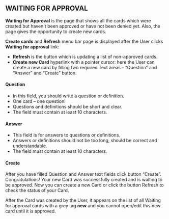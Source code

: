 ## WAITING FOR APPROVAL

**Waiting for Approval** is the page that shows all the cards which were created but haven't been approved or have not been denied yet. Also, the page gives the opportunity to create new cards. 

**Create cards** and **Refresh** menu bar  page
is displayed after the User clicks **Waiting for approval** link:
* **Refresh** is the button which is updating a list of non-approved cards.
* **Create new Card** hyperlink with a pointer cursor: here the User can create a new card by filling two required Text areas -  “Question” and  “Answer” and “Create” button.


#### Question
* In this field, you should write a question or definition.
* One card – one question!
* Questions and definitions should be short and clear.
* The field must contain at least 10 characters.
#### Answer
* This field is for answers to questions or definitions. 
* Answers or definitions should not be too long, should be correct and understandable.
* The field must contain at least 10 characters.
 
#### Create 
After you have filled Question and Answer text fields click button “Create”. Congratulations! Your new Card was successfully created and is waiting to be approved. Now you can create a new Card or click the button Refresh to check the status of your Card. 

After the Card was created by the User, it appears on the list of all Waiting for approval cards with a grey tag **new** and you cannot open/edit this new card until it is approved.

 


